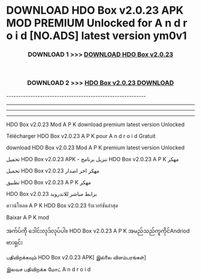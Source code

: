 # DOWNLOAD HDO Box v2.0.23 APK MOD PREMIUM Unlocked for A n d r o i d [NO.ADS] latest version ym0v1 



<div align="center">

<h3>DOWNLOAD 1 >>> <a href="https://getmod2.web.app/?judul=HDO Box v2.0.23">DOWNLOAD HDO Box v2.0.23</a></h3><br>

<h3>DOWNLOAD 2 >>> <a href="https://getmod2.web.app/?judul=HDO Box v2.0.23">HDO Box v2.0.23 DOWNLOAD </a></h3>

</div>
----------------------------------------------------------

----------------------------------------------------------

----------------------------------------------------------

----------------------------------------------------------

HDO Box v2.0.23 Mod A P K download premium latest version Unlocked

Télécharger HDO Box v2.0.23 A P K pour A n d r o i d Gratuit

download HDO Box v2.0.23 Mod A P K premium latest version Unlocked

تحميل HDO Box v2.0.23 APK - تنزيل برنامج HDO Box v2.0.23 A P K مهكر

تحميل HDO Box v2.0.23 مهكر اخر اصدار

تطبيق HDO Box v2.0.23 A P K مهكر

HDO Box v2.0.23 برابط مباشر للاندرويد

ดาวน์โหลด A P K HDO Box v2.0.23 รับเวอร์ชันล่าสุด

Baixar A P K mod

အက်ပ်ကို ဒေါင်းလုဒ်လုပ်ပါ။ HDO Box v2.0.23 A P K အမည်သည်ကူကိုင်Andriod ဗားရှင်း

பதிவிறக்கவும் HDO Box v2.0.23 APK[ இல்லை விளம்பரங்கள்] 
 
இலவச பதிவிறக்க மோட் A n d r o i d



